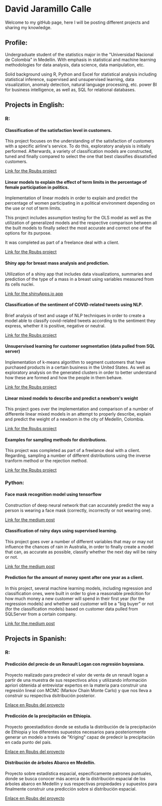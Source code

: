 # David Jaramillo Calle

Welcome to my gitHub page, here I will be posting different projects and sharing my knowledge.

## Profile: 

Undergraduate student of the statistics major in the "Universidad Nacional de Colombia" in Medellin. With emphasis in statistical and machine learning methodologies for data analysis, data science, data manipulation, etc.

Solid background using R, Python and Excel for statistical analysis including statistical inference, supervised and unsupervised learning, data visualization, anomaly detection, natural language processing, etc. power BI for business intelligence, as well as, SQL for relational databases.

## Projects in English:

### R:

#### Classification of the satisfaction level in customers.
This project focuses on the understanding of the satisfaction of customers with a specific airline's service. To do this, exploratory analysis is initially performed. Afterwards, a variety of classification models are constructed, tuned and finally compared to select the one that best classifies dissatisfied customers.

[Link for the Rpubs project](https://rpubs.com/DavidJara2201/864625)

#### Linear models to explain the effect of term limits in the percentage of female participation in politics.
Implementation of linear models in order to explain and predict the percentage of women participating in a political environment depending on the use or not of term limits.

This project includes assumption testing for the OLS model as well as the utilization of generalized models and the respective comparison between all the built models to finally select the most accurate and correct one of the options for its purpose.

It was completed as part of a freelance deal with a client.

[Link for the Rpubs project](https://rpubs.com/DavidJara2201/807861)

#### Shiny app for breast mass analysis and prediction.
Utilization of a shiny app that includes data visualizations, summaries and prediction of the type of a mass in a breast using variables measured from its cells nuclei.

[Link for the shinyApps.io app](https://davidjara2201.shinyapps.io/BreastMassApp/)

#### Classification of the sentiment of COVID-related tweets using NLP.
Brief analysis of text and usage of NLP techniques in order to create a model able to classify covid-related tweets according to the sentiment they express, whether it is positive, negative or neutral.

[Link for the Rpubs project](https://rpubs.com/DavidJara2201/820137)

#### Unsupervised learning for customer segmentation (data pulled from SQL server)

Implementation of k-means algorithm to segment customers that have purchased products in a certain business in the United States. As well as exploratory analysis on the generated clusters in order to better understand how these are formed and how the people in them behave.

[Link for the Rpubs project](https://rpubs.com/DavidJara2201/840540)

#### Linear mixed models to describe and predict a newborn's weight
This project goes over the implementation and comparison of a number of differente linear mixed models in an attempt to properly describe, explain and predict the weight of a newborn in the city of Medellin, Colombia.

[Link for the Rpubs project](https://rpubs.com/DavidJara2201/mixed-models-newborn-weight)

#### Examples for sampling methods for distributions.
This project was completed as part of a freelance deal with a client. Regarding, sampling a number of different distributions using the inverse tranform method or the rejection method.

[Link for the Rpubs project](https://rpubs.com/DavidJara2201/806098)


### Python: 

#### Face mask recognition model using tensorflow
Construction of deep neural network that can accurately predict the way a person is wearing a face mask (correctly, incorrectly or not wearing one).

[Link for the medium post](https://medium.com/@jaramillocalledavid/computer-vision-630f41567bbb)

#### Classification of rainy days using supervised learning.
This project goes over a number of different variables that may or may not influence the chances of rain in Australia, in order to finally create a model that can, as accurate as possible, classify whether the next day will be rainy or not.

[Link for the medium post](https://medium.com/@jaramillocalledavid/classification-of-rainy-days-using-supervised-learning-24ba023e6f7)

#### Prediction for the amount of money spent after one year as a client.
In this project, several machine learning models, including regression and classification ones, were built in order to give a reasonable predcition for how much money a new customer will spend in their first year (for the regression models) and whether said customer will be a "big buyer" or not (for the classification models) based on customer data pulled from SQLServer from a certain company.

[Link for the medium post](https://medium.com/@jaramillocalledavid/prediction-of-money-spent-after-one-year-as-a-client-839e7d83bbb7)

## Projects in Spanish:

### R:

#### Predicción del precio de un Renault Logan con regresión bayesiana. 
Proyecto realizado para predecir el valor de venta de un renault logan a partir de una muestra de sus respectivos años y utilizando información apriori obtenida al entrevistar expertos en la materia para construir una regresión lineal con MCMC (Markov Chain Monte Carlo) y que nos lleva a construir su respectiva dsitribución posterior.

[Enlace en Rpubs del proyecto](https://rpubs.com/DavidJara2201/805412)

#### Predicción de la precipitación en Ethiopia.
Proyecto geoestadístico donde se estudia la distribución de la precipitación de Ethiopia y los diferentes supuestos necesarios para posteriormente generar un modelo a través de "Kriging" capaz de predecir la precipitación en cada punto del país.

[Enlace en Rpubs del proyecto](https://rpubs.com/DavidJara2201/805583)

#### Distribución de árboles Abarco en Medellín.
Proyecto sobre estadística espacial, específicamente patrones puntuales, donde se busca conocer más acerca de la distribución espacial de los árboles abarco en Medellín y sus respectivas propiedades y supuestos para finalmente construir una predicción sobre si distribución espacial.

[Enlace en Rpubs del proyecto](https://rpubs.com/DavidJara2201/805946)


